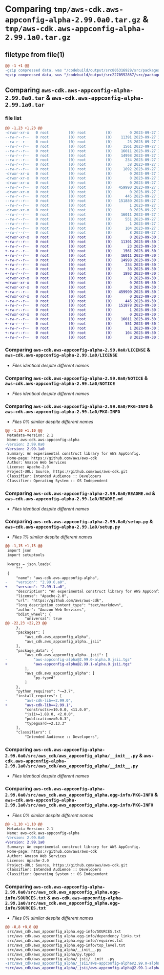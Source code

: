 # Comparing `tmp/aws-cdk.aws-appconfig-alpha-2.99.0a0.tar.gz` & `tmp/aws-cdk.aws-appconfig-alpha-2.99.1a0.tar.gz`

## filetype from file(1)

```diff
@@ -1 +1 @@
-gzip compressed data, was "/codebuild/output/src805316929/src/packages/@aws-cdk/aws-appconfig-alpha/dist/python/aws-cdk.aws-appconfig-alpha-2.99.0a0.tar", last modified: Wed Sep 27 19:39:10 2023, max compression
+gzip compressed data, was "/codebuild/output/src2270552867/src/packages/@aws-cdk/aws-appconfig-alpha/dist/python/aws-cdk.aws-appconfig-alpha-2.99.1a0.tar", last modified: Sat Sep 30 10:08:17 2023, max compression
```

## Comparing `aws-cdk.aws-appconfig-alpha-2.99.0a0.tar` & `aws-cdk.aws-appconfig-alpha-2.99.1a0.tar`

### file list

```diff
@@ -1,23 +1,23 @@
-drwxr-xr-x   0 root         (0) root         (0)        0 2023-09-27 19:39:10.000000 aws-cdk.aws-appconfig-alpha-2.99.0a0/
--rw-r--r--   0 root         (0) root         (0)    11391 2023-09-27 19:38:56.000000 aws-cdk.aws-appconfig-alpha-2.99.0a0/LICENSE
--rw-r--r--   0 root         (0) root         (0)       23 2023-09-27 19:38:56.000000 aws-cdk.aws-appconfig-alpha-2.99.0a0/MANIFEST.in
--rw-r--r--   0 root         (0) root         (0)     1561 2023-09-27 19:38:56.000000 aws-cdk.aws-appconfig-alpha-2.99.0a0/NOTICE
--rw-r--r--   0 root         (0) root         (0)    16011 2023-09-27 19:39:10.000000 aws-cdk.aws-appconfig-alpha-2.99.0a0/PKG-INFO
--rw-r--r--   0 root         (0) root         (0)    14998 2023-09-27 19:38:56.000000 aws-cdk.aws-appconfig-alpha-2.99.0a0/README.md
--rw-r--r--   0 root         (0) root         (0)      234 2023-09-27 19:38:56.000000 aws-cdk.aws-appconfig-alpha-2.99.0a0/pyproject.toml
--rw-r--r--   0 root         (0) root         (0)       38 2023-09-27 19:39:10.000000 aws-cdk.aws-appconfig-alpha-2.99.0a0/setup.cfg
--rw-r--r--   0 root         (0) root         (0)     1892 2023-09-27 19:38:56.000000 aws-cdk.aws-appconfig-alpha-2.99.0a0/setup.py
-drwxr-xr-x   0 root         (0) root         (0)        0 2023-09-27 19:39:10.000000 aws-cdk.aws-appconfig-alpha-2.99.0a0/src/
-drwxr-xr-x   0 root         (0) root         (0)        0 2023-09-27 19:39:10.000000 aws-cdk.aws-appconfig-alpha-2.99.0a0/src/aws_cdk/
-drwxr-xr-x   0 root         (0) root         (0)        0 2023-09-27 19:39:10.000000 aws-cdk.aws-appconfig-alpha-2.99.0a0/src/aws_cdk/aws_appconfig_alpha/
--rw-r--r--   0 root         (0) root         (0)   459990 2023-09-27 19:38:56.000000 aws-cdk.aws-appconfig-alpha-2.99.0a0/src/aws_cdk/aws_appconfig_alpha/__init__.py
-drwxr-xr-x   0 root         (0) root         (0)        0 2023-09-27 19:39:10.000000 aws-cdk.aws-appconfig-alpha-2.99.0a0/src/aws_cdk/aws_appconfig_alpha/_jsii/
--rw-r--r--   0 root         (0) root         (0)      445 2023-09-27 19:38:56.000000 aws-cdk.aws-appconfig-alpha-2.99.0a0/src/aws_cdk/aws_appconfig_alpha/_jsii/__init__.py
--rw-r--r--   0 root         (0) root         (0)   151880 2023-09-27 19:38:56.000000 aws-cdk.aws-appconfig-alpha-2.99.0a0/src/aws_cdk/aws_appconfig_alpha/_jsii/aws-appconfig-alpha@2.99.0-alpha.0.jsii.tgz
--rw-r--r--   0 root         (0) root         (0)        1 2023-09-27 19:38:56.000000 aws-cdk.aws-appconfig-alpha-2.99.0a0/src/aws_cdk/aws_appconfig_alpha/py.typed
-drwxr-xr-x   0 root         (0) root         (0)        0 2023-09-27 19:39:10.000000 aws-cdk.aws-appconfig-alpha-2.99.0a0/src/aws_cdk.aws_appconfig_alpha.egg-info/
--rw-r--r--   0 root         (0) root         (0)    16011 2023-09-27 19:39:10.000000 aws-cdk.aws-appconfig-alpha-2.99.0a0/src/aws_cdk.aws_appconfig_alpha.egg-info/PKG-INFO
--rw-r--r--   0 root         (0) root         (0)      551 2023-09-27 19:39:10.000000 aws-cdk.aws-appconfig-alpha-2.99.0a0/src/aws_cdk.aws_appconfig_alpha.egg-info/SOURCES.txt
--rw-r--r--   0 root         (0) root         (0)        1 2023-09-27 19:39:10.000000 aws-cdk.aws-appconfig-alpha-2.99.0a0/src/aws_cdk.aws_appconfig_alpha.egg-info/dependency_links.txt
--rw-r--r--   0 root         (0) root         (0)      104 2023-09-27 19:39:10.000000 aws-cdk.aws-appconfig-alpha-2.99.0a0/src/aws_cdk.aws_appconfig_alpha.egg-info/requires.txt
--rw-r--r--   0 root         (0) root         (0)        8 2023-09-27 19:39:10.000000 aws-cdk.aws-appconfig-alpha-2.99.0a0/src/aws_cdk.aws_appconfig_alpha.egg-info/top_level.txt
+drwxr-xr-x   0 root         (0) root         (0)        0 2023-09-30 10:08:17.000000 aws-cdk.aws-appconfig-alpha-2.99.1a0/
+-rw-r--r--   0 root         (0) root         (0)    11391 2023-09-30 10:08:05.000000 aws-cdk.aws-appconfig-alpha-2.99.1a0/LICENSE
+-rw-r--r--   0 root         (0) root         (0)       23 2023-09-30 10:08:05.000000 aws-cdk.aws-appconfig-alpha-2.99.1a0/MANIFEST.in
+-rw-r--r--   0 root         (0) root         (0)     1561 2023-09-30 10:08:05.000000 aws-cdk.aws-appconfig-alpha-2.99.1a0/NOTICE
+-rw-r--r--   0 root         (0) root         (0)    16011 2023-09-30 10:08:17.000000 aws-cdk.aws-appconfig-alpha-2.99.1a0/PKG-INFO
+-rw-r--r--   0 root         (0) root         (0)    14998 2023-09-30 10:08:05.000000 aws-cdk.aws-appconfig-alpha-2.99.1a0/README.md
+-rw-r--r--   0 root         (0) root         (0)      234 2023-09-30 10:08:05.000000 aws-cdk.aws-appconfig-alpha-2.99.1a0/pyproject.toml
+-rw-r--r--   0 root         (0) root         (0)       38 2023-09-30 10:08:17.000000 aws-cdk.aws-appconfig-alpha-2.99.1a0/setup.cfg
+-rw-r--r--   0 root         (0) root         (0)     1892 2023-09-30 10:08:05.000000 aws-cdk.aws-appconfig-alpha-2.99.1a0/setup.py
+drwxr-xr-x   0 root         (0) root         (0)        0 2023-09-30 10:08:17.000000 aws-cdk.aws-appconfig-alpha-2.99.1a0/src/
+drwxr-xr-x   0 root         (0) root         (0)        0 2023-09-30 10:08:17.000000 aws-cdk.aws-appconfig-alpha-2.99.1a0/src/aws_cdk/
+drwxr-xr-x   0 root         (0) root         (0)        0 2023-09-30 10:08:17.000000 aws-cdk.aws-appconfig-alpha-2.99.1a0/src/aws_cdk/aws_appconfig_alpha/
+-rw-r--r--   0 root         (0) root         (0)   459990 2023-09-30 10:08:05.000000 aws-cdk.aws-appconfig-alpha-2.99.1a0/src/aws_cdk/aws_appconfig_alpha/__init__.py
+drwxr-xr-x   0 root         (0) root         (0)        0 2023-09-30 10:08:17.000000 aws-cdk.aws-appconfig-alpha-2.99.1a0/src/aws_cdk/aws_appconfig_alpha/_jsii/
+-rw-r--r--   0 root         (0) root         (0)      445 2023-09-30 10:08:05.000000 aws-cdk.aws-appconfig-alpha-2.99.1a0/src/aws_cdk/aws_appconfig_alpha/_jsii/__init__.py
+-rw-r--r--   0 root         (0) root         (0)   151878 2023-09-30 10:08:05.000000 aws-cdk.aws-appconfig-alpha-2.99.1a0/src/aws_cdk/aws_appconfig_alpha/_jsii/aws-appconfig-alpha@2.99.1-alpha.0.jsii.tgz
+-rw-r--r--   0 root         (0) root         (0)        1 2023-09-30 10:08:05.000000 aws-cdk.aws-appconfig-alpha-2.99.1a0/src/aws_cdk/aws_appconfig_alpha/py.typed
+drwxr-xr-x   0 root         (0) root         (0)        0 2023-09-30 10:08:17.000000 aws-cdk.aws-appconfig-alpha-2.99.1a0/src/aws_cdk.aws_appconfig_alpha.egg-info/
+-rw-r--r--   0 root         (0) root         (0)    16011 2023-09-30 10:08:17.000000 aws-cdk.aws-appconfig-alpha-2.99.1a0/src/aws_cdk.aws_appconfig_alpha.egg-info/PKG-INFO
+-rw-r--r--   0 root         (0) root         (0)      551 2023-09-30 10:08:17.000000 aws-cdk.aws-appconfig-alpha-2.99.1a0/src/aws_cdk.aws_appconfig_alpha.egg-info/SOURCES.txt
+-rw-r--r--   0 root         (0) root         (0)        1 2023-09-30 10:08:17.000000 aws-cdk.aws-appconfig-alpha-2.99.1a0/src/aws_cdk.aws_appconfig_alpha.egg-info/dependency_links.txt
+-rw-r--r--   0 root         (0) root         (0)      104 2023-09-30 10:08:17.000000 aws-cdk.aws-appconfig-alpha-2.99.1a0/src/aws_cdk.aws_appconfig_alpha.egg-info/requires.txt
+-rw-r--r--   0 root         (0) root         (0)        8 2023-09-30 10:08:17.000000 aws-cdk.aws-appconfig-alpha-2.99.1a0/src/aws_cdk.aws_appconfig_alpha.egg-info/top_level.txt
```

### Comparing `aws-cdk.aws-appconfig-alpha-2.99.0a0/LICENSE` & `aws-cdk.aws-appconfig-alpha-2.99.1a0/LICENSE`

 * *Files identical despite different names*

### Comparing `aws-cdk.aws-appconfig-alpha-2.99.0a0/NOTICE` & `aws-cdk.aws-appconfig-alpha-2.99.1a0/NOTICE`

 * *Files identical despite different names*

### Comparing `aws-cdk.aws-appconfig-alpha-2.99.0a0/PKG-INFO` & `aws-cdk.aws-appconfig-alpha-2.99.1a0/PKG-INFO`

 * *Files 0% similar despite different names*

```diff
@@ -1,10 +1,10 @@
 Metadata-Version: 2.1
 Name: aws-cdk.aws-appconfig-alpha
-Version: 2.99.0a0
+Version: 2.99.1a0
 Summary: An experimental construct library for AWS AppConfig.
 Home-page: https://github.com/aws/aws-cdk
 Author: Amazon Web Services
 License: Apache-2.0
 Project-URL: Source, https://github.com/aws/aws-cdk.git
 Classifier: Intended Audience :: Developers
 Classifier: Operating System :: OS Independent
```

### Comparing `aws-cdk.aws-appconfig-alpha-2.99.0a0/README.md` & `aws-cdk.aws-appconfig-alpha-2.99.1a0/README.md`

 * *Files identical despite different names*

### Comparing `aws-cdk.aws-appconfig-alpha-2.99.0a0/setup.py` & `aws-cdk.aws-appconfig-alpha-2.99.1a0/setup.py`

 * *Files 1% similar despite different names*

```diff
@@ -1,15 +1,15 @@
 import json
 import setuptools
 
 kwargs = json.loads(
     """
 {
     "name": "aws-cdk.aws-appconfig-alpha",
-    "version": "2.99.0.a0",
+    "version": "2.99.1.a0",
     "description": "An experimental construct library for AWS AppConfig.",
     "license": "Apache-2.0",
     "url": "https://github.com/aws/aws-cdk",
     "long_description_content_type": "text/markdown",
     "author": "Amazon Web Services",
     "bdist_wheel": {
         "universal": true
@@ -22,23 +22,23 @@
     },
     "packages": [
         "aws_cdk.aws_appconfig_alpha",
         "aws_cdk.aws_appconfig_alpha._jsii"
     ],
     "package_data": {
         "aws_cdk.aws_appconfig_alpha._jsii": [
-            "aws-appconfig-alpha@2.99.0-alpha.0.jsii.tgz"
+            "aws-appconfig-alpha@2.99.1-alpha.0.jsii.tgz"
         ],
         "aws_cdk.aws_appconfig_alpha": [
             "py.typed"
         ]
     },
     "python_requires": "~=3.7",
     "install_requires": [
-        "aws-cdk-lib==2.99.0",
+        "aws-cdk-lib==2.99.1",
         "constructs>=10.0.0, <11.0.0",
         "jsii>=1.88.0, <2.0.0",
         "publication>=0.0.3",
         "typeguard~=2.13.3"
     ],
     "classifiers": [
         "Intended Audience :: Developers",
```

### Comparing `aws-cdk.aws-appconfig-alpha-2.99.0a0/src/aws_cdk/aws_appconfig_alpha/__init__.py` & `aws-cdk.aws-appconfig-alpha-2.99.1a0/src/aws_cdk/aws_appconfig_alpha/__init__.py`

 * *Files identical despite different names*

### Comparing `aws-cdk.aws-appconfig-alpha-2.99.0a0/src/aws_cdk.aws_appconfig_alpha.egg-info/PKG-INFO` & `aws-cdk.aws-appconfig-alpha-2.99.1a0/src/aws_cdk.aws_appconfig_alpha.egg-info/PKG-INFO`

 * *Files 0% similar despite different names*

```diff
@@ -1,10 +1,10 @@
 Metadata-Version: 2.1
 Name: aws-cdk.aws-appconfig-alpha
-Version: 2.99.0a0
+Version: 2.99.1a0
 Summary: An experimental construct library for AWS AppConfig.
 Home-page: https://github.com/aws/aws-cdk
 Author: Amazon Web Services
 License: Apache-2.0
 Project-URL: Source, https://github.com/aws/aws-cdk.git
 Classifier: Intended Audience :: Developers
 Classifier: Operating System :: OS Independent
```

### Comparing `aws-cdk.aws-appconfig-alpha-2.99.0a0/src/aws_cdk.aws_appconfig_alpha.egg-info/SOURCES.txt` & `aws-cdk.aws-appconfig-alpha-2.99.1a0/src/aws_cdk.aws_appconfig_alpha.egg-info/SOURCES.txt`

 * *Files 0% similar despite different names*

```diff
@@ -8,8 +8,8 @@
 src/aws_cdk.aws_appconfig_alpha.egg-info/SOURCES.txt
 src/aws_cdk.aws_appconfig_alpha.egg-info/dependency_links.txt
 src/aws_cdk.aws_appconfig_alpha.egg-info/requires.txt
 src/aws_cdk.aws_appconfig_alpha.egg-info/top_level.txt
 src/aws_cdk/aws_appconfig_alpha/__init__.py
 src/aws_cdk/aws_appconfig_alpha/py.typed
 src/aws_cdk/aws_appconfig_alpha/_jsii/__init__.py
-src/aws_cdk/aws_appconfig_alpha/_jsii/aws-appconfig-alpha@2.99.0-alpha.0.jsii.tgz
+src/aws_cdk/aws_appconfig_alpha/_jsii/aws-appconfig-alpha@2.99.1-alpha.0.jsii.tgz
```


